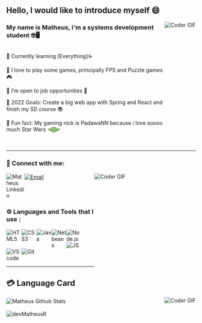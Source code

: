 ## Hello, I would like to introduce myself :smile:

<img align="right" src="https://media.giphy.com/media/VTtANKl0beDFQRLDTh/giphy.gif" alt="Coder GIF" height="270">

### My name is Matheus, i'm a systems development student 🤓🖥️
##

🔸 Currently learning [Everything]☕
<br/>

🔸 I love to play some games, principally FPS and Puzzle games 🎮
<br/>

🔸 I’m open to job opportunities 🚀
<br/>

🔸 2022 Goals: Create a big web app with Spring and React and finish my SD course 📚
<br/>

🔸 Fun fact: My gaming nick is PadawaNN because i love soooo much Star Wars <img align="center" src="https://github.com/Elaniobro/slack-emojis/blob/master/starwars/yoda.png" alt="Coder GIF" height="15">
<br/>
<br/>
<br/>

---
### 🔁 Connect with me:

<img align="right" src="https://media.giphy.com/media/xUA7bdpLxQhsSQdyog/giphy.gif" alt="Coder GIF" width="270" height="275">

<a href="https://www.linkedin.com/in/devMatheusR/">
  <img align="left" alt="Matheus Linkedin" width="48px" src="https://image.flaticon.com/icons/png/512/3488/3488311.png" />
</a>
<a href="mailto:devmatheusr@gmail.com">
  <img align="center" alt="Email" width="48px" src="https://image.flaticon.com/icons/png/512/3296/3296464.png" />
</a>
<br/>
<br/>
<br/>
<br/>


### ⚙ Languages and Tools that I use :

<img align="left" alt="HTML5" width="40px" src="https://mridul2820.github.io/github-assets/assets/tech/html-5.svg" />
<img align="left" alt="CSS3" width="40px" src="https://mridul2820.github.io/github-assets/assets/tech/css.svg" />
<img align="left" alt="Java" width="40px" src="https://cdn.iconscout.com/icon/free/png-512/java-2038875-1720088.png" />
<img align="left" alt="Netbeans" width="40px" src="https://upload.wikimedia.org/wikipedia/commons/thumb/9/98/Apache_NetBeans_Logo.svg/444px-Apache_NetBeans_Logo.svg.png" />
<img align="left" alt="Node.js" width="40px" src="https://mridul2820.github.io/github-assets/assets/tech/node-js.png" />
<img align="left" alt="JS" width="40px" src="https://cdn.iconscout.com/icon/free/png-512/javascript-2038874-1720087.png" />
<img align="left" alt="VScode" width="40px" src="https://upload.wikimedia.org/wikipedia/commons/1/1c/Visual_Studio_Code_1.35_icon.png" />
<img align="left" alt="Git" width="40px" src="https://cdn.iconscout.com/icon/free/png-512/git-18-1175219.png" />
<br/>
<br/>
<br/>
<br/>
<br/>


---  

## 💳 Language Card
<img align="right" src="https://media1.giphy.com/media/i4MAH84pqe2m2aVojc/giphy.gif?cid=ecf05e47upf8twtkhghe2kycg7vxjue4aw6xeefbnk0zbnru&rid=giphy.gif&ct=g" alt="Coder GIF" height="280">
<img align="center" alt="Matheus Github Stats" src="https://github-readme-stats.vercel.app/api/top-langs/?username=devMAtheusR&layout=compact&theme=radical" />
<br/>
<br/>
<img src="https://github-readme-stats.vercel.app/api?username=devMatheusR&show_icons=true&theme=radical" alt="devMatheusR"/>


